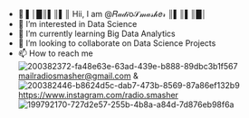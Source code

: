 - 👋 ▌│█║▌║▌║ Hii, I am @𝑅𝒶𝒹𝒾o𝒮𝓂𝒶𝓈𝒽𝑒𝓇 ║▌║▌║█│
- 👀 I’m interested in Data Science
- 🌱 I’m currently learning Big Data Analytics
- 💞️ I’m looking to collaborate on Data Science Projects
- 📫 How to reach me ![200382372-fa48e63e-63ad-439e-b888-89dbc3b1f567](https://user-images.githubusercontent.com/115769832/201165658-e82c13da-1417-4aa9-9870-f54f3d2ac718.png)
mailradiosmasher@gmail.com & ![200382446-b8624d5c-dab7-473b-8569-87a86ef132b9](https://user-images.githubusercontent.com/115769832/201165868-afa995d5-1fd6-4d4f-92a6-ac3fc9fcc5c6.png)
https://www.instagram.com/radio.smasher
  ![199792170-727d2e57-255b-4b8a-a84d-7d876eb98f6a](https://user-images.githubusercontent.com/115769832/201166081-5d34a943-134c-4f20-b935-c5dbe5b99e2c.jpg)
